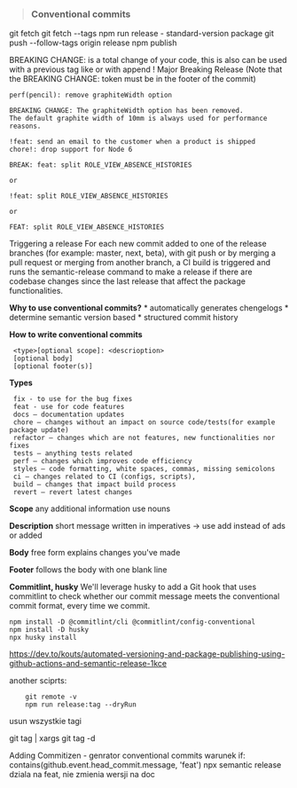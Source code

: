 > ### Conventional commits
git fetch
git fetch --tags
npm run release - standard-version package
git push --follow-tags origin release
npm publish


BREAKING CHANGE: is a total change of your code, this is also 
can be used with a previous tag like or with append !
Major Breaking Release 
(Note that the BREAKING CHANGE: token must be in the footer of the commit)
```
perf(pencil): remove graphiteWidth option

BREAKING CHANGE: The graphiteWidth option has been removed.
The default graphite width of 10mm is always used for performance reasons.

!feat: send an email to the customer when a product is shipped
chore!: drop support for Node 6

BREAK: feat: split ROLE_VIEW_ABSENCE_HISTORIES

or

!feat: split ROLE_VIEW_ABSENCE_HISTORIES

or

FEAT: split ROLE_VIEW_ABSENCE_HISTORIES

```
Triggering a release
For each new commit added to one of the release branches (for example: master, next, beta), with git push or by merging a pull request or merging from another branch, a CI build is triggered and runs the semantic-release command to make a release if there are codebase changes since the last release that affect the package functionalities.

 **Why to use conventional commits?**
    * automatically generates chengelogs
    * determine semantic version based
    * structured commit history

 **How to write conventional commits**
   ```
    <type>[optional scope]: <descrioption>
    [optional body]
    [optional footer(s)]
   ```
    
 **Types**
   ```
    fix - to use for the bug fixes
    feat - use for code features
    docs – documentation updates
    chore – changes without an impact on source code/tests(for example package update)
    refactor – changes which are not features, new functionalities nor fixes    
    tests – anything tests related
    perf – changes which improves code efficiency
    styles – code formatting, white spaces, commas, missing semicolons
    ci – changes related to CI (configs, scripts),
    build – changes that impact build process
    revert – revert latest changes
   ```

 **Scope**
    any additional information
    use nouns

 **Description**
    short message
    written in imperatives -> use add instead of ads or added

 **Body**
     free form
     explains changes you've made

  **Footer**
     follows the body with one blank line


   **Commitlint, husky**
We'll leverage husky to add a Git hook that uses commitlint to check whether our commit message meets the conventional commit format, every time we commit.

```
npm install -D @commitlint/cli @commitlint/config-conventional
npm install -D husky
npx husky install

```

https://dev.to/kouts/automated-versioning-and-package-publishing-using-github-actions-and-semantic-release-1kce

another sciprts:
        
        git remote -v
        npm run release:tag --dryRun


usun wszystkie tagi

git tag | xargs git tag -d

Adding Commitizen - genrator conventional commits
warunek
if: contains(github.event.head_commit.message, 'feat')
npx semantic release
dziala na feat, 
nie zmienia wersji na doc
